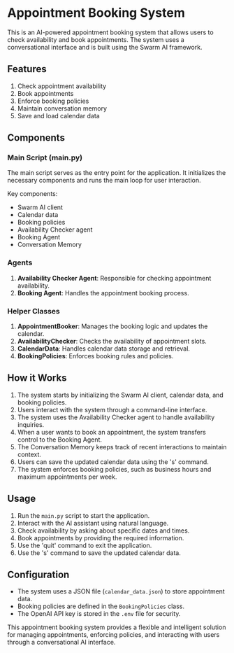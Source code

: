 # Appointment Booking System

This is an AI-powered appointment booking system that allows users to check availability and book appointments. The system uses a conversational interface and is built using the Swarm AI framework.

## Features

1. Check appointment availability
2. Book appointments
3. Enforce booking policies
4. Maintain conversation memory
5. Save and load calendar data

## Components

### Main Script (main.py)

The main script serves as the entry point for the application. It initializes the necessary components and runs the main loop for user interaction.

Key components:
- Swarm AI client
- Calendar data
- Booking policies
- Availability Checker agent
- Booking Agent
- Conversation Memory

### Agents

1. **Availability Checker Agent**: Responsible for checking appointment availability.
2. **Booking Agent**: Handles the appointment booking process.

### Helper Classes

1. **AppointmentBooker**: Manages the booking logic and updates the calendar.
2. **AvailabilityChecker**: Checks the availability of appointment slots.
3. **CalendarData**: Handles calendar data storage and retrieval.
4. **BookingPolicies**: Enforces booking rules and policies.

## How it Works

1. The system starts by initializing the Swarm AI client, calendar data, and booking policies.
2. Users interact with the system through a command-line interface.
3. The system uses the Availability Checker agent to handle availability inquiries.
4. When a user wants to book an appointment, the system transfers control to the Booking Agent.
5. The Conversation Memory keeps track of recent interactions to maintain context.
6. Users can save the updated calendar data using the 's' command.
7. The system enforces booking policies, such as business hours and maximum appointments per week.

## Usage

1. Run the `main.py` script to start the application.
2. Interact with the AI assistant using natural language.
3. Check availability by asking about specific dates and times.
4. Book appointments by providing the required information.
5. Use the 'quit' command to exit the application.
6. Use the 's' command to save the updated calendar data.

## Configuration

- The system uses a JSON file (`calendar_data.json`) to store appointment data.
- Booking policies are defined in the `BookingPolicies` class.
- The OpenAI API key is stored in the `.env` file for security.

This appointment booking system provides a flexible and intelligent solution for managing appointments, enforcing policies, and interacting with users through a conversational AI interface.
